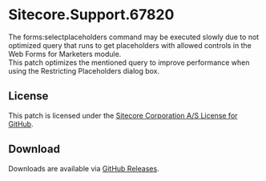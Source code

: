 # Sitecore.Support.67820
The forms:selectplaceholders command may be executed slowly due to not optimized query that runs to get placeholders with allowed controls in the Web Forms for Marketers module.<br/>
This patch optimizes the mentioned query to improve performance when using the Restricting Placeholders dialog box.

## License  
This patch is licensed under the [Sitecore Corporation A/S License for GitHub](https://github.com/sitecoresupport/Sitecore.Support.67820/blob/master/LICENSE).  

## Download  
Downloads are available via [GitHub Releases](https://github.com/sitecoresupport/Sitecore.Support.67820/releases).  
